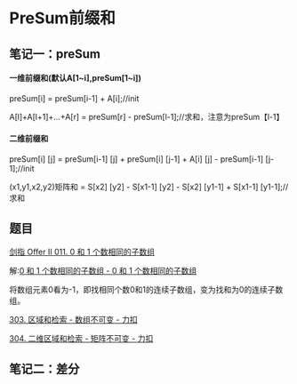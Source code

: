 # PreSum前缀和

## 笔记一：preSum

#### 一维前缀和(默认A[1~i],preSum[1~i])

preSum[i] = preSum[i-1] + A[i];//init

A[l]+A[l+1]+...+A[r] = preSum[r] - preSum[l-1];//求和，注意为preSum【l-1】

#### 二维前缀和

preSum[i] [j] = preSum[i-1] [j] + preSum[i] [j-1] + A[i] [j] - preSum[i-1] [j-1];//init

(x1,y1,x2,y2)矩阵和 = S[x2] [y2] - S[x1-1] [y2] - S[x2] [y1-1] + S[x1-1] [y1-1];//求和

## 题目

[剑指 Offer II 011. 0 和 1 个数相同的子数组 ](https://leetcode.cn/problems/A1NYOS/)

解:[0 和 1 个数相同的子数组 - 0 和 1 个数相同的子数组 ](https://leetcode.cn/problems/A1NYOS/solution/0-he-1-ge-shu-xiang-tong-de-zi-shu-zu-by-xbyt/)

将数组元素0看为-1，即找相同个数0和1的连续子数组，变为找和为0的连续子数组。

[303. 区域和检索 - 数组不可变 - 力扣](https://leetcode.cn/problems/range-sum-query-immutable/)

[304. 二维区域和检索 - 矩阵不可变 - 力扣](https://leetcode.cn/problems/range-sum-query-2d-immutable/)

## 笔记二：差分